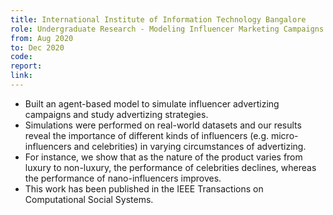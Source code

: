 ```yaml
---
title: International Institute of Information Technology Bangalore  
role: Undergraduate Research - Modeling Influencer Marketing Campaigns in Social Networks, under <a href="https://www.iiitb.ac.in/faculty/shrisha-rao">Prof. Shrisha Rao</a>
from: Aug 2020
to: Dec 2020
code:
report:
link:
---
```

<ul>
<li>Built an agent-based model to simulate influencer advertizing campaigns and study advertizing strategies.</li>
<li>Simulations were performed on real-world datasets and our results reveal the importance of different kinds of influencers (e.g. micro-influencers and celebrities) in varying circumstances of advertizing.</li>
<li>For instance, we show that as the nature of the product varies from luxury to non-luxury, the performance of celebrities declines, whereas the performance of nano-influencers improves.</li>
<li>This work has been published in the IEEE Transactions on Computational Social Systems.</li>
</ul>